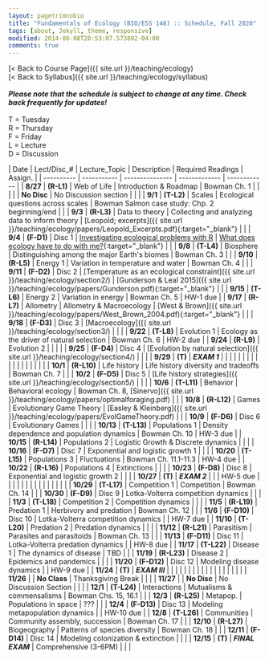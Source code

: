 ```yaml
---
layout: pagetrimnobio
title: "Fundamentals of Ecology (BIO/ESS 148) :: Schedule, Fall 2020"
tags: [about, Jekyll, theme, responsive]
modified: 2014-08-08T20:53:07.573882-04:00
comments: true
---
```


[< Back to Course Page]({{ site.url }}/teaching/ecology)  
[< Back to Syllabus]({{ site.url }}/teaching/ecology/syllabus)  
<br>
***Please note that the schedule is subject to change at any time. Check back frequently for updates!***  
<br>
T = Tuesday  
R = Thursday  
F = Friday  
L = Lecture  
D = Discussion

<style>
table{
    border-collapse: collapse;
    border-spacing: 0;
    /* border:1px solid #808080; */
}

/* th{
    border:1px solid #808080;
}

td{
    border:1px solid #808080;
} */
tr:nth-child(even) {background: #CCC}
tr:nth-child(odd) {background: #FFF}
</style>

| Date | Lect/Disc_# | Lecture_Topic | Description | Required Readings | Assign. |
| ---------- | ----------- | --------------- | ------------- | ------------ |
| **8/27**       | **(R-L1)** | Web of Life | Introduction & Roadmap | Bowman Ch. 1 |     |
|         |  | **No Disc** | No Discussion section |  |     |
| **9/1**  | **(T-L2)** | Scales | Ecological questions across scales | Bowman Salmon case study: Chp. 2 beginning/end |     |
|  **9/3**  | **(R-L3)** | Data to theory | Collecting and analyzing data to inform theory | [Leopold; excerpts]({{ site.url }}/teaching/ecology/papers/Leopold_Excerpts.pdf){:target="_blank"} |     |
|    **9/4**     | **(F-D1)** | Disc 1 | [Investigating ecological problems with R](http://jdyeakel.github.io/teaching/ecology/section1) | [What does ecology have to do with me?](https://www.esa.org/about/what-does-ecology-have-to-do-with-me/){:target="_blank"} |     |
| **9/8**       | **(T-L4)** | Biosphere | Distinguishing among the major Earth's biomes | Bowman Ch. 3 |     |
|  **9/10**   | **(R-L5)** | Energy 1 | Variation in temperature and water | Bowman Ch. 4 |     |
|     **9/11**    | **(F-D2)** | Disc 2 |  [Temperature as an ecological constraint]({{ site.url }}/teaching/ecology/section2/)    | [Gunderson & Leal 2015]({{ site.url }}/teaching/ecology/papers/Gunderson.pdf){:target="_blank"} |     |
| **9/15** | **(T-L6)** | Energy 2 | Variation in energy | Bowman Ch. 5 |  HW-1 due  |
| **9/17** | **(R-L7)** | Allometry | Allometry & Macroecology | [West & Brown]({{ site.url }}/teaching/ecology/papers/West_Brown_2004.pdf){:target="_blank"} |    |
|     **9/18**    | **(F-D3)** | Disc 3 |  [Macroecology]({{ site.url }}/teaching/ecology/section3/)  |    |     |
| **9/22** | **(T-L8)** | Evolution 1 | Ecology as the driver of natural selection | Bowman Ch. 6 |  HW-2 due  |
| **9/24** | **(R-L9)** | Evolution 2 |  |  |    |
|    **9/25**     | **(F-D4)** | Disc 4 |   [Evolution by natural selection]({{ site.url }}/teaching/ecology/section4/)  |  |    |
| **9/29** | **(T)** | ***EXAM 1*** |  |  |    |
|   |   |   |   |   |   |
|   |   |   |   |   |   |
| **10/1** | **(R-L10)** | Life history | Life history diversity and tradeoffs | Bowman Ch. 7 |    |
|    **10/2**     | **(F-D5)** | Disc 5 |  [Life history strategies]({{ site.url }}/teaching/ecology/section5/)  |   |     |
| **10/6** | **(T-L11)** | Behavior | Behavioral ecology | Bowman Ch. 8, [Sinervo]({{ site.url }}/teaching/ecology/papers/optimalforaging.pdf) |    |
| **10/8** | **(R-L12)** | Games | Evolutionary Game Theory | [Easley & Kleinberg]({{ site.url }}/teaching/ecology/papers/EvolGameTheory.pdf) |    |
|     **10/9**    | **(F-D6)** | Disc 6 |  Evolutionary Games  |  |    |
| **10/13** | **(T-L13)** | Populations 1 | Density dependence and population dynamics | Bowman Ch. 10 |  HW-3 due  |
| **10/15** | **(R-L14)** | Populations 2 | Logistic Growth & Discrete dynamics  |    |    |
|     **10/16**    | **(F-D7)** | Disc 7 |  Exponential and logistic growth 1 |  |    |
| **10/20** | **(T-L15)** | Populations 3 | Fluctuations | Bowman Ch. 11.1-11.3 |  HW-4 due  |
| **10/22** | **(R-L16)** | Populations 4 | Extinctions |  |    |
|    **10/23**     | **(F-D8)** | Disc 8 | Exponential and logistic growth 2  |  |    |
| **10/27** | **(T)** | ***EXAM 2*** |   |   |  HW-5 due  |
|   |   |   |   |   |   |
|   |   |   |   |   |   |
| **10/29** | **(T-L17)** | Competition 1 | Competition | Bowman Ch. 14 |    |
|    **10/30**     | **(F-D9)** | Disc 9 |  Lotka-Volterra competition dynamics  |   |    |
| **11/3** | **(T-L18)** | Competition 2 | Competition dynamics |  |    |
| **11/5** | **(R-L19)** | Predation 1 | Herbivory and predation | Bowman Ch. 12 |    |
|     **11/6**    | **(F-D10)** | Disc 10 |  Lotka-Volterra competition dynamics  |  | HW-7 due  |
| **11/10** | **(T-L20)** | Predation 2 | Predation dynamics |  |    |
| **11/12** | **(R-L21)** | Parasitism | Parasites and parasitoids | Bowman Ch. 13 |    |
|    **11/13**     | **(F-D11)** | Disc 11 |  Lotka-Volterra predation dynamics |  | HW-8 due |
| **11/17** | **(T-L22)** | Disease 1 | The dynamics of disease | TBD |    |
| **11/19** | **(R-L23)** | Disease 2 | Epidemics and pandemics |  |    |
|    **11/20**     | **(F-D12)** | Disc 12 |  Modeling disease dynamics |  | HW-9 due |
| **11/24** | **(T)** | ***EXAM III*** |  |   |    |
|   |   |   |   |   |   |
|   |   |   |   |   |   |
| **11/26** |  | **No Class** | Thanksgiving Break |  |    |
|     **11/27**    |  | **No Disc** |  No Discussion Section |  |  |
| **12/1** | **(T-L24)** | Interactions | Mutualisms & commensalisms | Bowman Chs. 15, 16.1 |    |
| **12/3** | **(R-L25)** | Metapop. | Populations in space | ??? |    |
|    **12/4**     | **(F-D13)** | Disc 13 | Modeling metapopulation dynamics  | | HW-10 due |
| **12/8** | **(T-L26)** | Communities | Community assembly, succession | Bowman Ch. 17 |    |
| **12/10** | **(R-L27)** | Biogeography | Patterns of species diversity | Bowman Ch. 18 |    |
|     **12/11**    | **(F-D14)** | Disc 14 | Modeling colonization & extinction  | |  |
| **12/15** | **(T)** | ***FINAL EXAM*** | Comprehensive (3-6PM)  |  |  |

<!---
| **11/17** | **23-T** | Interactions | Mutualism and commensalism | Bowman Ch. 15 |    |
| **11/19** | **24-R** | Networks | Interactions across ecological networks | TBD |    |
|         | | **Disc-12** |  Analyzing ecological networks |  | HW-9 due |--->